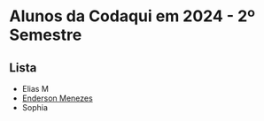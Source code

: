 # Alunos da Codaqui em 2024 - 2º Semestre

## Lista

- Elias M
- [Enderson Menezes](www.github.com/endersonmenezes)
- Sophia
